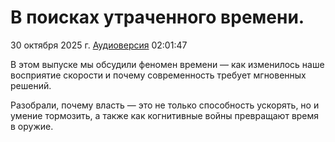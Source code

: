 # В поисках утраченного времени.

30 октября 2025 г. [Аудиоверсия](https://www.youtube.com/watch?v=JA0ekBbCt_A) 02:01:47

В этом выпуске мы обсудили феномен времени — как изменилось наше восприятие скорости и почему современность требует мгновенных решений.

Разобрали, почему власть — это не только способность ускорять, но и умение тормозить, а также как когнитивные войны превращают время в оружие.
